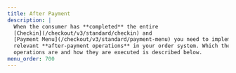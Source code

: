 ```yaml
---
title: After Payment
description: |
  When the consumer has **completed** the entire
  [Checkin](/checkout/v3/standard/checkin) and
  [Payment Menu](/checkout/v3/standard/payment-menu) you need to implement the
  relevant **after-payment operations** in your order system. Which these
  operations are and how they are executed is described below.
menu_order: 700
---
```

